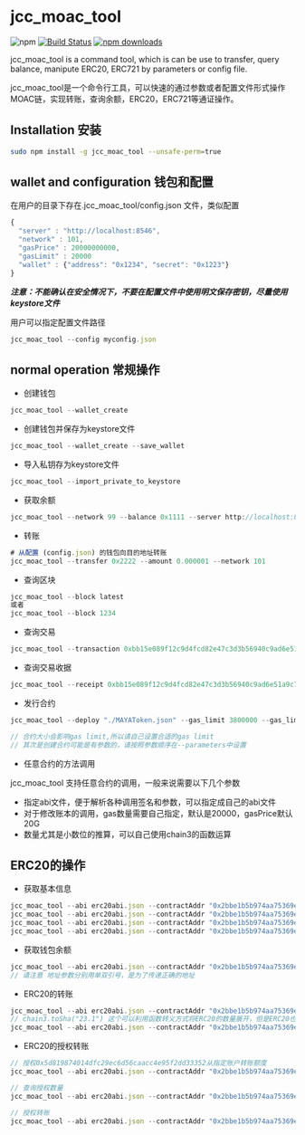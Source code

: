 # jcc_moac_tool

![npm](https://img.shields.io/npm/v/jcc_moac_tool.svg)
[![Build Status](https://travis-ci.com/JCCDex/jcc_moac_tool.svg?branch=master)](https://travis-ci.com/JCCDex/jcc_moac_tool)
[![npm downloads](https://img.shields.io/npm/dm/jcc_moac_tool.svg)](http://npm-stat.com/charts.html?package=jcc_moac_tool)

jcc_moac_tool is a command tool, which is can be use to transfer, query balance, manipute ERC20, ERC721 by parameters or config file.

jcc_moac_tool是一个命令行工具，可以快速的通过参数或者配置文件形式操作MOAC链，实现转账，查询余额，ERC20，ERC721等通证操作。

## Installation 安装

```bash
sudo npm install -g jcc_moac_tool --unsafe-perm=true
```

## wallet and configuration 钱包和配置

在用户的目录下存在.jcc_moac_tool/config.json 文件，类似配置

```javascript
{
  "server" : "http://localhost:8546",
  "network" : 101,
  "gasPrice" : 20000000000,
  "gasLimit" : 20000
  "wallet" : {"address": "0x1234", "secret": "0x1223"}
}
```

***注意：不能确认在安全情况下，不要在配置文件中使用明文保存密钥，尽量使用keystore文件***

用户可以指定配置文件路径

```javascript
jcc_moac_tool --config myconfig.json
```

## normal operation 常规操作

* 创建钱包

```javascript
jcc_moac_tool --wallet_create
```

* 创建钱包并保存为keystore文件

```javascript
jcc_moac_tool --wallet_create --save_wallet
```

* 导入私钥存为keystore文件

```javascript
jcc_moac_tool --import_private_to_keystore
```

* 获取余额

```javascript
jcc_moac_tool --network 99 --balance 0x1111 --server http://localhost:8545
```

* 转账

```javascript
# 从配置 (config.json) 的钱包向目的地址转账
jcc_moac_tool --transfer 0x2222 --amount 0.000001 --network 101
```

* 查询区块

```javascript
jcc_moac_tool --block latest
或者
jcc_moac_tool --block 1234
```

* 查询交易

```javascript
jcc_moac_tool --transaction 0xbb15e089f12c9d4fcd82e47c3d3b56940c9ad6e51a9c7b5dfec4337f5fb4f58e
```

* 查询交易收据

```javascript
jcc_moac_tool --receipt 0xbb15e089f12c9d4fcd82e47c3d3b56940c9ad6e51a9c7b5dfec4337f5fb4f58e
```

* 发行合约

```javascript
jcc_moac_tool --deploy "./MAYAToken.json" --gas_limit 3800000 --gas_limit 800000 --parameters '"parameter1","parameter2"'

// 合约大小会影响gas limit,所以请自己设置合适的gas limit
// 其次是创建合约可能是有参数的，请按照参数顺序在--parameters中设置
```

* 任意合约的方法调用

jcc_moac_tool 支持任意合约的调用，一般来说需要以下几个参数

* 指定abi文件，便于解析各种调用签名和参数，可以指定成自己的abi文件
* 对于修改账本的调用，gas数量需要自己指定，默认是20000，gasPrice默认20G
* 数量尤其是小数位的推算，可以自己使用chain3的函数运算

## ERC20的操作

* 获取基本信息

```javascript
jcc_moac_tool --abi erc20abi.json --contractAddr "0x2bbe1b5b974aa75369ec72200c9c7da717faa627" --method "name"
jcc_moac_tool --abi erc20abi.json --contractAddr "0x2bbe1b5b974aa75369ec72200c9c7da717faa627" --method "symbol"
jcc_moac_tool --abi erc20abi.json --contractAddr "0x2bbe1b5b974aa75369ec72200c9c7da717faa627" --method "decimals"
jcc_moac_tool --abi erc20abi.json --contractAddr "0x2bbe1b5b974aa75369ec72200c9c7da717faa627" --method "totalSupply"
```

* 获取钱包余额

```javascript
jcc_moac_tool --abi erc20abi.json --contractAddr "0x2bbe1b5b974aa75369ec72200c9c7da717faa627" --method "balanceOf" --parameters '"0xaddress......"'
// 请注意 地址参数分别用单双引号，是为了传递正确的地址
```

* ERC20的转账

```javascript
jcc_moac_tool --abi erc20abi.json --contractAddr "0x2bbe1b5b974aa75369ec72200c9c7da717faa627" --method "transfer" --parameters '"0xaddress.....",chain3.toSha("23.1")'
// chain3.toSha("23.1") 这个可以利用函数转义方式将ERC20的数量展开，但是ERC20也有不是标准的18位小数的，如果需要自行处理小数位，要书写成下面的样子
jcc_moac_tool --abi erc20abi.json --contractAddr "0x2bbe1b5b974aa75369ec72200c9c7da717faa627" --method "transfer" --parameters '"0xaddress.....",BigNumber(23.1*10**18)'
```

* ERC20的授权转账

```javascript
// 授权0x5d819874014dfc29ec6d56caacc4e95f2dd33352从指定账户转账额度
jcc_moac_tool --abi erc20abi.json --contractAddr "0x2bbe1b5b974aa75369ec72200c9c7da717faa627" --keystore keystorefile.json --password yourkeystorepassword --gas_limit 50000 --method "approve" --parameters '"0xspender address", chain3.toSha("333")'

// 查询授权数量
jcc_moac_tool --abi erc20abi.json --contractAddr "0x2bbe1b5b974aa75369ec72200c9c7da717faa627" --method "allowance" --parameters '"0xowner address","0xspender address"'

// 授权转账
jcc_moac_tool --abi erc20abi.json --contractAddr "0x2bbe1b5b974aa75369ec72200c9c7da717faa627" --keystore keystorefile.json --password yourkeystorepassword --gas_limit 50000 --gas_price 1000000000 --method "transferFrom" --parameters '"0xowner address","0xdestination address", chain3.toSha("300")'
```
